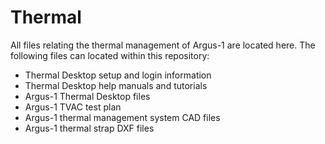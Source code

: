 # Thermal
All files relating the thermal management of Argus-1 are located here. The following files can located within this repository:
* Thermal Desktop setup and login information
* Thermal Desktop help manuals and tutorials
* Argus-1 Thermal Desktop files
* Argus-1 TVAC test plan
* Argus-1 thermal management system CAD files
* Argus-1 thermal strap DXF files

